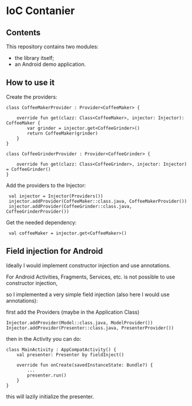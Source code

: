 # IoC Contanier

## Contents
This repository contains two modules:
* the library itself;
* an Android demo application.

## How to use it

Create the providers:
```
class CoffeeMakerProvider : Provider<CoffeeMaker> {

    override fun get(clazz: Class<CoffeeMaker>, injector: Injector): CoffeeMaker {
        var grinder = injector.get<CoffeeGrinder>()
        return CoffeeMaker(grinder)
    }
}

class CoffeeGrinderProvider : Provider<CoffeeGrinder> {

    override fun get(clazz: Class<CoffeeGrinder>, injector: Injector) = CoffeeGrinder()
}

```

Add the providers to the Injector:
```
 val injector = Injector(Providers())
 injector.addProvider(CoffeeMaker::class.java, CoffeeMakerProvider())
 injector.addProvider(CoffeeGrinder::class.java, CoffeeGrinderProvider())
```

Get the needed dependency:
```
 val coffeeMaker = injector.get<CoffeeMaker>()
```

## Field injection for Android

Ideally I would implement constructor injection and use annotations.

For Android Activities, Fragments, Services, etc. is not possible to use constructor injection,

so I implemented a very simple field injection (also here I would use annotations):

first add the Providers (maybe in the Application Class)
```
Injector.addProvider(Model::class.java, ModelProvider())
Injector.addProvider(Presenter::class.java, PresenterProvider())
```

then in the Activity you can do:
```
class MainActivity : AppCompatActivity() {
    val presenter: Presenter by fieldInject()

    override fun onCreate(savedInstanceState: Bundle?) {
        ...
        presenter.run()
    }
}
```
this will lazily initialize the presenter.

